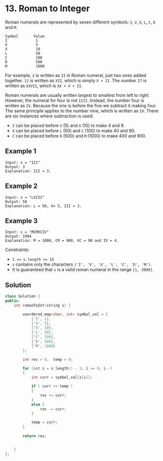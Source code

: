 # 13. Roman to Integer

Roman numerals are represented by seven different symbols: `I`, `V`, `X`, `L`, `C`, `D` and `M`.

```text
Symbol       Value
I             1
V             5
X             10
L             50
C             100
D             500
M             1000
```

For example, `2` is written as `II` in Roman numeral, just two ones added together. `12` is written as `XII`, which is simply `X + II`. The number `27` is written as `XXVII`, which is `XX + V + II`.

Roman numerals are usually written largest to smallest from left to right. However, the numeral for four is not `IIII`. Instead, the number four is written as `IV`. Because the one is before the five we subtract it making four. The same principle applies to the number nine, which is written as `IX`. There are six instances where subtraction is used:

- `I` can be placed before `V` (5) and `X` (10) to make 4 and 9.
- `X` can be placed before `L` (50) and `C` (100) to make 40 and 90.
- `C` can be placed before `D` (500) and `M` (1000) to make 400 and 900.

## Example 1

```text
Input: s = "III"
Output: 3
Explanation: III = 3.
```

## Example 2

```text
Input: s = "LVIII"
Output: 58
Explanation: L = 50, V= 5, III = 3.
```

## Example 3

```text
Input: s = "MCMXCIV"
Output: 1994
Explanation: M = 1000, CM = 900, XC = 90 and IV = 4.
```

Constraints:

- `1 <= s.length <= 15`
- `s` contains only the characters `('I', 'V', 'X', 'L', 'C', 'D', 'M')`.
- It is guaranteed that `s` is a valid roman numeral in the range `[1, 3999]`.

## Solution

```c++
class Solution {
public:
    int romanToInt(string s) {

        unordered_map<char, int> symbol_val = {
            {'I', 1},
            {'V', 5},
            {'X', 10},
            {'L', 50},
            {'C', 100},
            {'D', 500},
            {'M', 1000}
        };

        int res = 0,  temp = 0;

        for (int i = s.length() - 1; i >= 0; i--)
        {
            int curr = symbol_val[s[i]];

            if ( curr >= temp )
            {
                res += curr;
            }
            else {
                res -= curr;
            }

            temp = curr;
        }
        
        return res;

        
    }
};
```
